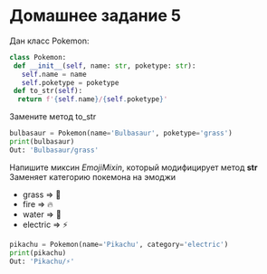 # Домашнее задание 5

Дан класс Pokemon:     
```python
class Pokemon:
 def __init__(self, name: str, poketype: str):
   self.name = name
   self.poketype = poketype
 def to_str(self):
  return f'{self.name}/{self.poketype}'
```   
Замените метод to_str
```python
bulbasaur = Pokemon(name='Bulbasaur', poketype='grass')
print(bulbasaur)
Out: 'Bulbasaur/grass'
```

Напишите миксин *EmojiMixin*, который модифицирует метод __str__
Заменяет категорию покемона на эмоджи
* grass => 🌿
* fire => 🔥
* water => 🌊
* electric => ⚡
```python
pikachu = Pokemon(name='Pikachu', category='electric')
print(pikachu)
Out: 'Pikachu/⚡'
```
